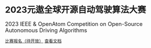 # 2023元遨全球开源自动驾驶算法大赛

<font size=4>2023 IEEE & OpenAtom Competition on Open-Source Autonomous Driving Algorithms</font>

[比赛报名（待开放）](#)
[查看文档](README)

<!-- ![](images/cover.png) -->

<!-- ![color](#66ccff) -->
